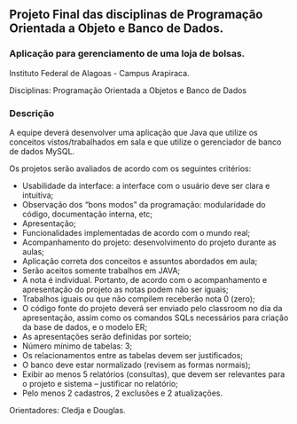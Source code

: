 ## Projeto Final das disciplinas de Programação Orientada a Objeto e Banco de Dados.

### Aplicação para gerenciamento de uma loja de bolsas.

Instituto Federal de Alagoas - Campus Arapiraca.

Disciplinas: Programação Orientada a Objetos e Banco de Dados

### Descrição

A equipe deverá desenvolver uma aplicação que Java que utilize os conceitos vistos/trabalhados
em sala e que utilize o gerenciador de banco de dados MySQL.

Os projetos serão avaliados de acordo com os seguintes critérios:

- Usabilidade da interface: a interface com o usuário deve ser clara e intuitiva;
- Observação dos “bons modos” da programação: modularidade do código,
documentação interna, etc;
- Apresentação;
- Funcionalidades implementadas de acordo com o mundo real;
- Acompanhamento do projeto: desenvolvimento do projeto durante as aulas;
- Aplicação correta dos conceitos e assuntos abordados em aula;
- Serão aceitos somente trabalhos em JAVA;
- A nota é individual. Portanto, de acordo com o acompanhamento e apresentação do
projeto as notas podem não ser iguais;
- Trabalhos iguais ou que não compilem receberão nota 0 (zero);
- O código fonte do projeto deverá ser enviado pelo classroom no dia da apresentação,
assim como os comandos SQLs necessários para criação da base de dados, e o modelo
ER;
- As apresentações serão definidas por sorteio;
- Número mínimo de tabelas: 3;
- Os relacionamentos entre as tabelas devem ser justificados;
- O banco deve estar normalizado (revisem as formas normais);
- Exibir ao menos 5 relatórios (consultas), que devem ser relevantes para o projeto e
sistema – justificar no relatório;
- Pelo menos 2 cadastros, 2 exclusões e 2 atualizações.

Orientadores: Cledja e Douglas.